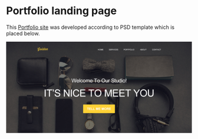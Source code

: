 # Portfolio landing page
This [Portfolio site](https://cdn.rawgit.com/anelliabe/Portfolio-landing-page/master/index.html) was developed according to PSD template which is placed below.

<a href="Template.psd">![](img/psd_template.jpg)</a>



